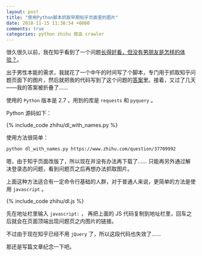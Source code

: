```yaml
---
layout: post
title: "使用Python脚本抓取早期知乎页面里的图片"
date: 2018-11-15 11:38:54 +0800
comments: true
categories: python zhihu 爬虫 crawler
---
```

很久很久以前，我在知乎看到了一个问题[长得好看，但没有男朋友是怎样的体验？](https://www.zhihu.com/question/37709992)。

出于男性本能的需求，我就花了一个中午的时间写了个脚本，专门用于抓取知乎问题页面下的图片，然后就把我的代码写到了这个问题的[答案](https://www.zhihu.com/question/37709992/answer/121184589)里。接着，又过了几天——我的答案被折叠了……

<!-- more -->

使用的 `Python` 版本是 2.7 ，用到的库是 `requests` 和 `pyquery` 。

Python 源码如下：

{% include_code zhihu/dl_with_names.py %}

使用方法很简单：

``` bash
python dl_with_names.py https://www.zhihu.com/question/37709992
```

嗯，由于知乎页面改版了，所以现在并没有办法再下载了…… 只能再另外通过解决登录态的问题，看到问题页之后再想办法抓取图片。

上面这种方法适合有一定命令行基础的人群，对于普通人来说，更简单的方法是使用 `javascript` 。

{% include_code zhihu/dl.js %}

先在地址栏里输入 `javascript:` ， 再把上面的 JS 代码复制到地址栏里，回车之后就会在页面顶端出现问题页之内图片的链接。

不过由于现在知乎已经不用 `jQuery` 了，所以这段代码也失效了……

那还是写篇文章纪念一下吧。
